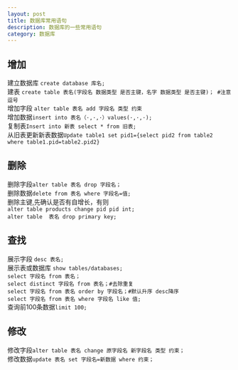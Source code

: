 ```yaml
---
layout: post
title: 数据库常用语句
description: 数据库的一些常用语句
category: 数据库
---
```

## 增加  
建立数据库
`create database 库名;`  
建表
`create table 表名(字段名 数据类型 是否主键，名字 数据类型 是否主键)； #注意逗号`  
增加字段
`alter table 表名 add 字段名 类型 约束`  
增加数据`insert into 表名（·,·,·）values(·,·,·);`  
复制表`Insert into 新表 select * from 旧表;`  
从旧表更新新表数据`Update table1 set pid1={select pid2 from table2  where table1.pid=table2.pid2}`  
## 删除  
删除字段`alter table 表名 drop 字段名；`  
删除数据`delete from 表名 where 字段名=值;`  
删除主键,先确认是否有自增长，有则  
    `alter table products change pid pid int;`    
		`alter table  表名 drop primary key;`  
## 查找  
展示字段
`desc 表名;`  
展示表或数据库
`show tables/databases;`  
`select 字段名 from 表名；`  
`select distinct 字段名 from 表名；#去除重复`  
`select 字段名 from 表名 order by 字段名；#默认升序 desc降序`  
`select 字段名 from 表名 where 字段名 like 值;`  
查询前100条数据`limit 100;`  
## 修改  
修改字段`alter table 表名 change 原字段名 新字段名 类型 约束；`  
修改数据`update 表名 set 字段名=新数据 where 约束；`  
